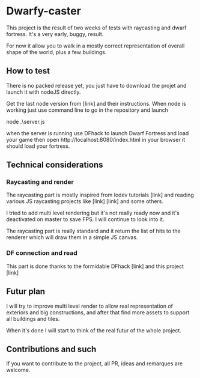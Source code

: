 # Dwarfy-caster

This project is the result of two weeks of tests with raycasting and dwarf fortress.
It's a very early, buggy, result.

For now it allow you to walk in a mostly correct representation of overall shape of the world, plus a few buildings.

## How to test

There is no packed release yet, you just have to download the projet and launch it with nodeJS directly.

Get the last node version from [link] and their instructions. 
When node is working just use command line to go in the repository and launch

node .\server.js

when the server is running use DFhack to launch Dwarf Fortress and load your game then open
http://localhost:8080/index.html
in your browser it should load your fortress.

## Technical considerations

### Raycasting and render
The raycasting part is mostly inspired from lodev tutorials [link] and reading various JS raycasting projects like 
[link]
[link]
and some others.

I tried to add multi level rendering but it's not really ready now and it's deactivated on master to save FPS. I will continue to look into it.

The raycasting part is really standard and it return the list of hits to the renderer which will draw them in a simple JS canvas.

### DF connection and read
This part is done thanks to the formidable DFhack [link] and this project [link] 

## Futur plan
I will try to improve multi level render to allow real representation of exteriors and big constructions, and after that find more assets to support all buildings and tiles.

When it's done I will start to think of the real futur of the whole project.

## Contributions and such
If you want to contribute to the project, all PR, ideas and remarques are welcome.
